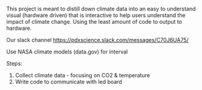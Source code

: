 This project is meant to distill down climate data into an easy to understand visual (hardware driven) that is interactive to help users understand the impact of climate change. Using the least amount of code to output to hardware. 

Our slack channel https://pdxscience.slack.com/messages/C70J6UA75/ 

Use NASA climate models (data.gov) for interval 

Steps: 
  1. Collect climate data - focusing on CO2 & temperature 
  2. Write code to communicate with led board 
